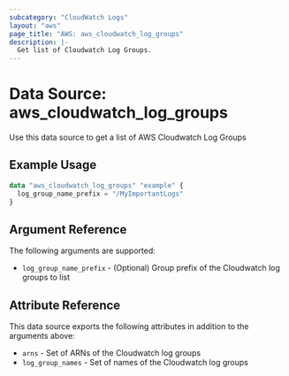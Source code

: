 ```yaml
---
subcategory: "CloudWatch Logs"
layout: "aws"
page_title: "AWS: aws_cloudwatch_log_groups"
description: |-
  Get list of Cloudwatch Log Groups.
---
```


# Data Source: aws_cloudwatch_log_groups

Use this data source to get a list of AWS Cloudwatch Log Groups

## Example Usage

```terraform
data "aws_cloudwatch_log_groups" "example" {
  log_group_name_prefix = "/MyImportantLogs"
}
```

## Argument Reference

The following arguments are supported:

* `log_group_name_prefix` - (Optional) Group prefix of the Cloudwatch log groups to list

## Attribute Reference

This data source exports the following attributes in addition to the arguments above:

* `arns` - Set of ARNs of the Cloudwatch log groups
* `log_group_names` - Set of names of the Cloudwatch log groups
